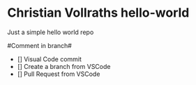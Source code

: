 # Christian Vollraths hello-world
Just a simple hello world repo

#Comment in branch#

- [] Visual Code commit
- [] Create a branch from VSCode
- [] Pull Request from VSCode
